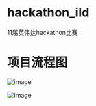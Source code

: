 # hackathon_ild
11届英伟达hackathon比赛
# 项目流程图

![image](https://github.com/user-attachments/assets/e43e5cca-995b-40b1-bb29-7e125081d330)

![image](https://github.com/user-attachments/assets/57038dd9-5eb1-4b0c-bd6f-e880fa52cf25)

